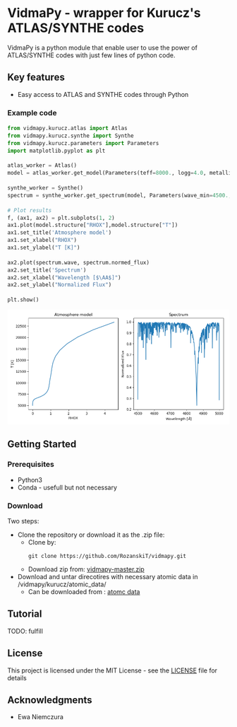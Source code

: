 # VidmaPy - wrapper for Kurucz's ATLAS/SYNTHE codes

VidmaPy is a python module that enable user to use the power of ATLAS/SYNTHE codes with just few lines of python code.

## Key features
* Easy access to ATLAS and SYNTHE codes through Python

### Example code
```python
from vidmapy.kurucz.atlas import Atlas
from vidmapy.kurucz.synthe import Synthe
from vidmapy.kurucz.parameters import Parameters
import matplotlib.pyplot as plt

atlas_worker = Atlas()
model = atlas_worker.get_model(Parameters(teff=8000., logg=4.0, metallicity=0.0, microturbulence=2.0))

synthe_worker = Synthe()
spectrum = synthe_worker.get_spectrum(model, Parameters(wave_min=4500., wave_max=5000., vsini=50.))

# Plot results
f, (ax1, ax2) = plt.subplots(1, 2)
ax1.plot(model.structure["RHOX"],model.structure["T"])
ax1.set_title('Atmosphere model')
ax1.set_xlabel("RHOX")
ax1.set_ylabel("T [K]")

ax2.plot(spectrum.wave, spectrum.normed_flux)
ax2.set_title('Spectrum')
ax2.set_xlabel("Wavelength [$\AA$]")
ax2.set_ylabel("Normalized Flux")

plt.show()
```
![Output plot of example code](docs/img/example_code_output.png)

## Getting Started

### Prerequisites

* Python3
* Conda - usefull but not necessary

### Download

Two steps:
* Clone the repository or download it as the .zip file:
  - Clone by:
    ```
    git clone https://github.com/RozanskiT/vidmapy.git
    ```
  - Download zip from:
  [vidmapy-master.zip](https://github.com/RozanskiT/vidmapy/archive/master.zip)
* Download and untar direcotires with necessary atomic data in /vidmapy/kurucz/atomic_data/
  - Can be downloaded from : [atomc data](https://drive.google.com/drive/folders/1H-lFH69fyWvwWydgO8uBS3TIAdZ9hWdc?usp=sharing)
  
## Tutorial
TODO: fulfill

## License

This project is licensed under the MIT License - see the [LICENSE](LICENSE) file for details

## Acknowledgments

* Ewa Niemczura
